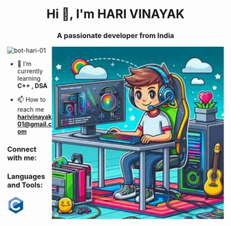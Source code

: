 <h1 align="center">Hi 👋, I'm HARI VINAYAK</h1>
<h3 align="center">A passionate developer from India</h3>
<img align="right" alt="Coding" width="400" src="https://github.com/BOT-HARI-01/BOT-HARI-01/blob/main/OIG.jpeg">
<p align="left"> <img src="https://komarev.com/ghpvc/?username=bot-hari-01&label=Profile%20views&color=0e75b6&style=flat" alt="bot-hari-01" /> </p>

- 🌱 I’m currently learning **C++ , DSA**

- 📫 How to reach me **harivinayak01@gmail.com**

<h3 align="left">Connect with me:</h3>
<p align="left">
</p>

<h3 align="left">Languages and Tools:</h3>
<p align="left"> <a href="https://www.cprogramming.com/" target="_blank" rel="noreferrer"> <img src="https://raw.githubusercontent.com/devicons/devicon/master/icons/c/c-original.svg" alt="c" width="40" height="40"/> </a> </p>


